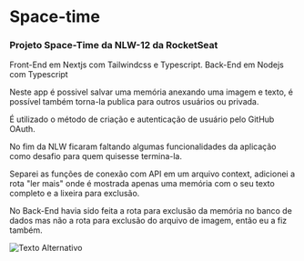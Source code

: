 # Space-time
<h3>Projeto Space-Time da NLW-12 da RocketSeat </h3>

<p>Front-End em Nextjs com Tailwindcss e Typescript.
Back-End em Nodejs com Typescript</p>
 
<p>Neste app é possivel salvar uma memória anexando uma imagem e texto, é possível também torna-la publica para outros usuários ou privada.</p>
 
<p>É utilizado o método de criação e autenticação de usuário pelo GitHub OAuth.</p>
 
<p>No fim da NLW ficaram faltando algumas funcionalidades da aplicação como desafio para quem quisesse termina-la.</p>
 
<p>Separei as funções de conexão com API em um arquivo context, adicionei a rota "ler mais" onde é mostrada apenas uma memória com o seu texto completo e a lixeira para exclusão.</p>
 
<p>No Back-End havia sido feita a rota para exclusão da memória no banco de dados mas não a rota para exclusão do arquivo de imagem, então eu a fiz também.</p>

<img src="https://i9.ytimg.com/vi_webp/T9tc_p42_xA/maxresdefault.webp?v=65bd0d99&sqp=CLCN9q0G&rs=AOn4CLC8cMThx5aOKIwxc3n5B2uM7HXYOw" alt="Texto Alternativo">
